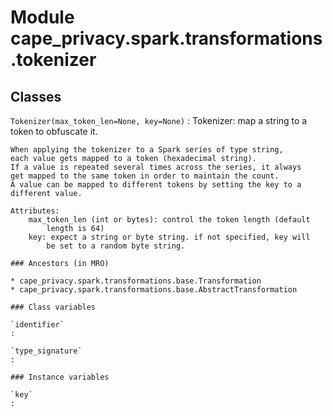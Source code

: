 Module cape_privacy.spark.transformations.tokenizer
===================================================

Classes
-------

`Tokenizer(max_token_len=None, key=None)`
:   Tokenizer: map a string to a token to obfuscate it.
    
    When applying the tokenizer to a Spark series of type string,
    each value gets mapped to a token (hexadecimal string).
    If a value is repeated several times across the series, it always
    get mapped to the same token in order to maintain the count.
    A value can be mapped to different tokens by setting the key to a
    different value.
    
    Attributes:
        max_token_len (int or bytes): control the token length (default
            length is 64)
        key: expect a string or byte string. if not specified, key will
            be set to a random byte string.

    ### Ancestors (in MRO)

    * cape_privacy.spark.transformations.base.Transformation
    * cape_privacy.spark.transformations.base.AbstractTransformation

    ### Class variables

    `identifier`
    :

    `type_signature`
    :

    ### Instance variables

    `key`
    :